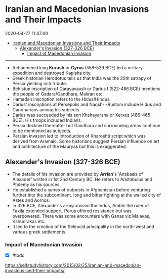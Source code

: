 # Iranian and Macedonian Invasions and Their Impacts

2020-04-27 11:47:00

- [Iranian and Macedonian Invasions and Their Impacts](#iranian-and-macedonian-invasions-and-their-impacts)
  - [Alexander's Invasion (327-326 BCE)](#alexanders-invasion-327-326-bce)
    - [Impact of Macedonian Invasion](#impact-of-macedonian-invasion)

---

- Achaemenid king **Kurush** or **Cyrus** (558-529 BCE) led a military expedition and destroyed Kapisha city.
- Greek historian Herodotus tells us that India was the 20th satrapy of Persia yielding rich tribute.
- Behistun inscription of Darayavaush or Darius I (522-486 BCE) mentions the people of Gadara/Gandhara, Makran etc.
- Hamadan inscription refers to the Hidus/Hindus.
- Darius' inscriptions at Persepolis and Naqsh-i-Rustom include Hidus and Gandharians among his subjects.
- Darius was succeeded by his son Khshayarsha or Xerxes (486-465 BCE). His troops included Indians.
- Persia declined thereafter but Gandhara and surrounding areas continue to be mentioned as subjects.
- Persian invasion led to introduction of Kharoshti script which was derived from Aramaic. Some historians suggest Persian influence on art and architecture of the Mauryas but this is exaggerated.

## Alexander's Invasion (327-326 BCE)

- The details of his invasion are provided by **Arrian**'s 'Anabasis of Alexader' written in 1st 2nd Century BC. He refers to Aristobulus and Ptolemy as his sources.
- He established a series of outposts in Afghanistan before venturing further into the subcontinent. long and bitter fighting at the walled city of Astes and Aornos.
- In 326 BCE, Alexander's armycrossed the Indus, Ambhi the ruler of Taxila extended support. Porus offered resistance but was overpowered. There was some encounters with Ganas viz Malavas, Kshudrakas etc.
- It led to the creation of the Seleucid principality in the north-west and various greek settlements.

### Impact of Macedonian Invasion

- [x] #todo

<https://selfstudyhistory.com/2015/02/25/iranian-and-macedonian-invasions-and-their-impacts/>
